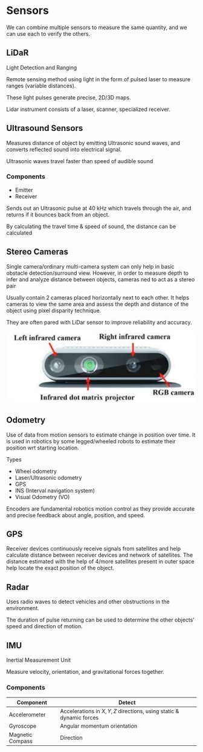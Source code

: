 # Sensors

We can combine multiple sensors to measure the same quantity, and we can use each to verify the others.

## LiDaR

Light Detection and Ranging

Remote sensing method using light in the form of pulsed laser to measure ranges (variable distances).

These light pulses generate precise, 2D/3D maps.

Lidar instrument consists of a laser, scanner, specialized receiver.

## Ultrasound Sensors

Measures distance of object by emitting Ultrasonic sound waves, and converts reflected sound into electrical signal.

Ultrasonic waves travel faster than speed of audible sound

### Components

- Emitter
- Receiver

Sends out an Ultrasonic pulse at 40 kHz which travels through the air, and returns if it bounces back from an object.

By calculating the travel time & speed of sound, the distance can be calculated

## Stereo Cameras

Single camera/ordinary multi-camera system can only help in basic obstacle detection/surround view. However, in order to measure depth to infer and analyze distance between objects, cameras ned to act as a stereo pair

Usually contain 2 cameras placed horizontally next to each other. It helps cameras to view the same area and assess the depth and distance of the object using pixel disparity technique.

They are often pared with LiDar sensor to improve reliability and accuracy.

![image-20240114171012342](./assets/image-20240114171012342.png)

## Odometry

Use of data from motion sensors to estimate change in position over time. It is used in robotics by some legged/wheeled robots to estimate their position wrt starting location.

Types

- Wheel odometry
- Laser/Ultrasonic odometry
- GPS
- INS (Interval navigation system)
- Visual Odometry (VO)

Encoders are fundamental robotics motion control as they provide accurate and precise feedback about angle, position, and speed.

## GPS

Receiver devices continuously receive signals from satellites and help calculate distance between receiver devices and network of satellites. The distance estimated with the help of 4/more satellites present in outer space help locate the exact position of the object.

## Radar

Uses radio waves to detect vehicles and other obstructions in the environment.

The duration of pulse returning can be used to determine the other objects’ speed and direction of motion.

## IMU

Inertial Measurement Unit

Measure velocity, orientation, and gravitational forces together.

### Components

| Component        | Detect                                                       |
| ---------------- | ------------------------------------------------------------ |
| Accelerometer    | Accelerations in $X, Y, Z$ directions, using static & dynamic forces |
| Gyroscope        | Angular momentum orientation                                 |
| Magnetic Compass | Direction                                                    |


